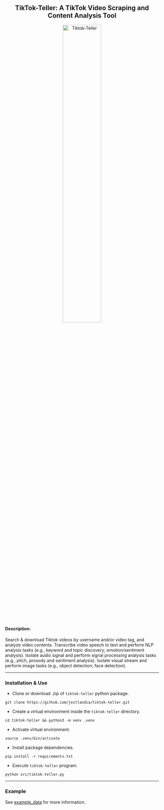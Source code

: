 <h2 align='center'>TikTok-Teller: A TikTok Video Scraping and Content Analysis Tool</h2>


<p align='center'><img src='https://github.com/jestlandia/tiktok-teller/blob/main/tiktok-teller.png' alt="Tiktok-Teller" width='50%;' ></p>

#### Description:

Search & download Tiktok videos by username and/or video tag, and analyze video contents. Transcribe video speech to text and perform NLP analysis tasks (e.g., keyword and topic discovery; emotion/sentiment analysis). Isolate audio signal and perform signal processing analysis tasks (e.g., pitch, prosody and sentiment analysis). Isolate visual stream and perform image tasks (e.g., object detection; face detection).

---

### Installation & Use

- Clone or download .zip of `tiktok-teller` python package.
```
git clone https://github.com/jestlandia/tiktok-teller.git
```

- Create a virtual environment inside the `tiktok-teller` directory.
```
cd tiktok-teller && python3 -m venv .venv 
```

- Activate virtual environment.  
```
source .venv/bin/activate
```

- Install package dependencies. 
```
pip install -r requirements.txt
```

- Execute `tiktok-teller` program.
```
python src/tiktok-teller.py
```

--- 

### Example 

See [example_data](https://github.com/jestlandia/tiktok-teller/tree/main/example_data) for more information.



